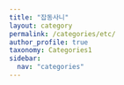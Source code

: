 ```yaml
---
title: "잡동사니"
layout: category
permalink: /categories/etc/
author_profile: true
taxonomy: Categories1
sidebar:
  nav: "categories"
---
```

